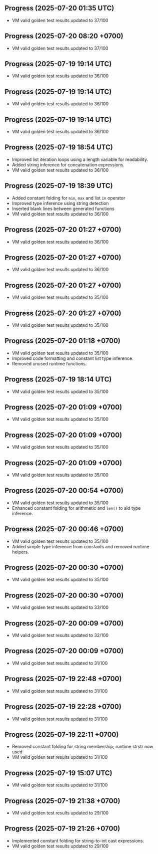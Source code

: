 ## Progress (2025-07-20 01:35 UTC)
- VM valid golden test results updated to 37/100

## Progress (2025-07-20 08:20 +0700)
- VM valid golden test results updated to 37/100
## Progress (2025-07-19 19:14 UTC)
- VM valid golden test results updated to 36/100

## Progress (2025-07-19 19:14 UTC)
- VM valid golden test results updated to 36/100

## Progress (2025-07-19 19:14 UTC)
- VM valid golden test results updated to 36/100

## Progress (2025-07-19 18:54 UTC)
- Improved list iteration loops using a length variable for readability.
- Added string inference for concatenation expressions.
- VM valid golden test results updated to 36/100

## Progress (2025-07-19 18:39 UTC)
- Added constant folding for `min`, `max` and list `in` operator
- Improved type inference using string detection
- Inserted blank lines between generated functions
- VM valid golden test results updated to 36/100

## Progress (2025-07-20 01:27 +0700)
- VM valid golden test results updated to 36/100

## Progress (2025-07-20 01:27 +0700)
- VM valid golden test results updated to 36/100

## Progress (2025-07-20 01:27 +0700)
- VM valid golden test results updated to 35/100

## Progress (2025-07-20 01:27 +0700)
- VM valid golden test results updated to 35/100

## Progress (2025-07-20 01:18 +0700)
- VM valid golden test results updated to 35/100
- Improved code formatting and constant list type inference.
- Removed unused runtime functions.

## Progress (2025-07-19 18:14 UTC)
- VM valid golden test results updated to 35/100

## Progress (2025-07-20 01:09 +0700)
- VM valid golden test results updated to 35/100

## Progress (2025-07-20 01:09 +0700)
- VM valid golden test results updated to 35/100

## Progress (2025-07-20 01:09 +0700)
- VM valid golden test results updated to 35/100

## Progress (2025-07-20 00:54 +0700)
- VM valid golden test results updated to 35/100
- Enhanced constant folding for arithmetic and `len()` to aid type inference.

## Progress (2025-07-20 00:46 +0700)
- VM valid golden test results updated to 35/100
- Added simple type inference from constants and removed runtime helpers.

## Progress (2025-07-20 00:30 +0700)
- VM valid golden test results updated to 35/100

## Progress (2025-07-20 00:30 +0700)
- VM valid golden test results updated to 33/100

## Progress (2025-07-20 00:09 +0700)
- VM valid golden test results updated to 32/100

## Progress (2025-07-20 00:09 +0700)
- VM valid golden test results updated to 31/100

## Progress (2025-07-19 22:48 +0700)
- VM valid golden test results updated to 31/100

## Progress (2025-07-19 22:28 +0700)
- VM valid golden test results updated to 31/100

## Progress (2025-07-19 22:11 +0700)
- Removed constant folding for string membership; runtime strstr now used
- VM valid golden test results updated to 31/100

## Progress (2025-07-19 15:07 UTC)
- VM valid golden test results updated to 31/100

## Progress (2025-07-19 21:38 +0700)
- VM valid golden test results updated to 29/100

## Progress (2025-07-19 21:26 +0700)
- Implemented constant folding for string-to-int cast expressions.
- VM valid golden test results updated to 29/100
